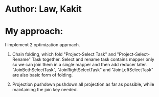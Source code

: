 # Author: Law, Kakit

# My approach:

I implement 2 optimization approach.

1. Chain folding, which fold "Project-Select Task" and "Project-Select-Rename" Task together.
   Select and rename task contains mapper only so we can join them in a single mapper and then add reducer later.
   "JoinBothSelectTask", "JoinRightSelectTask" and "JoinLeftSelectTask" are also basic form of folding.

2. Projection pushdown
   pushdown all projection as far as possible, while maintaining the join key needed.
